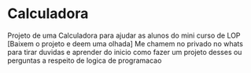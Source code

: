 # Calculadora
Projeto de uma Calculadora para ajudar as alunos do mini curso de LOP
[Baixem o projeto e deem uma olhada]
Me chamem no privado no whats para tirar duvidas e aprender do inicio como fazer um projeto desses ou perguntas a respeito de logica de programacao
